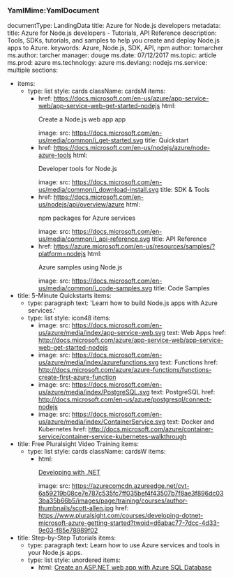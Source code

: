 ### YamlMime:YamlDocument
documentType: LandingData
title: Azure for Node.js developers
metadata:
  title: Azure for Node.js developers - Tutorials, API Reference
  description: Tools, SDKs, tutorials, and samples to help you create and deploy Node.js apps to Azure.
  keywords: Azure, Node.js, SDK, API, npm
  author: tomarcher
  ms.author: tarcher
  manager: douge
  ms.date: 07/12/2017
  ms.topic: article
  ms.prod: azure
  ms.technology: azure
  ms.devlang: nodejs
  ms.service: multiple
sections:
- items:
  - type: list
    style: cards
    className: cardsM
    items:
    - href: https://docs.microsoft.com/en-us/azure/app-service-web/app-service-web-get-started-nodejs
      html: <p>Create a Node.js web app&nbsp;app</p>
      image:
        src: https://docs.microsoft.com/en-us/media/common/i_get-started.svg
      title: Quickstart
    - href: https://docs.microsoft.com/en-us/nodejs/azure/node-azure-tools
      html: <p>Developer tools for Node.js</p>
      image:
        src: https://docs.microsoft.com/en-us/media/common/i_download-install.svg
      title: SDK &amp; Tools
    - href: https://docs.microsoft.com/en-us/nodejs/api/overview/azure
      html: <p>npm packages for Azure services</p>
      image:
        src: https://docs.microsoft.com/en-us/media/common/i_api-reference.svg
      title: API Reference
    - href: https://azure.microsoft.com/en-us/resources/samples/?platform=nodejs
      html: <p>Azure samples using Node.js</p>
      image:
        src: https://docs.microsoft.com/en-us/media/common/i_code-samples.svg
      title: Code Samples
- title: 5-Minute Quickstarts
  items:
  - type: paragraph
    text: 'Learn how to build Node.js apps with Azure services.'
  - type: list
    style: icon48
    items: 
    - image:
        src: https://docs.microsoft.com/en-us/azure/media/index/app-service-web.svg
      text: Web Apps
      href: http://docs.microsoft.com/azure/app-service-web/app-service-web-get-started-nodejs
    - image:
        src: https://docs.microsoft.com/en-us/azure/media/index/azurefunctions.svg
      text: Functions
      href: http://docs.microsoft.com/azure/azure-functions/functions-create-first-azure-function
    - image:
        src: https://docs.microsoft.com/en-us/azure/media/index/PostgreSQL.svg
      text: PostgreSQL
      href: http://docs.microsoft.com/en-us/azure/postgresql/connect-nodejs
    - image:
        src: https://docs.microsoft.com/en-us/azure/media/index/ContainerService.svg
      text: Docker and Kubernetes
      href: http://docs.microsoft.com/azure/container-service/container-service-kubernetes-walkthrough
- title: Free Pluralsight Video Training
  items:
  - type: list
    style: cards
    className: cardsW
    items:
    - html: <p><a href="https://www.pluralsight.com/courses/developing-dotnet-microsoft-azure-getting-started?twoid=d6abac77-7dcc-4d33-9e03-f85e78989f02" data-linktype="external">Developing with .NET</a></p>
      image:
        src: https://azurecomcdn.azureedge.net/cvt-6a59219b08ce7e787c535fc7ff035bef4f43507b7f8ae3f896dc033ba35b66b5/images/page/training/courses/author-thumbnails/scott-allen.jpg
        href: https://www.pluralsight.com/courses/developing-dotnet-microsoft-azure-getting-started?twoid=d6abac77-7dcc-4d33-9e03-f85e78989f02
- title: Step-by-Step Tutorials
  items:
  - type: paragraph
    text: Learn how to use Azure services and tools in your Node.js apps.
  - type: list
    style: unordered
    items:
    - html: <a href="https://docs.microsoft.com/azure/app-service-web/app-service-web-tutorial-nodejs-mong">Create an ASP.NET web app with Azure SQL Database</a>